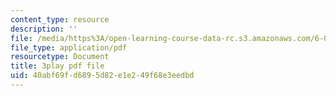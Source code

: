```yaml
---
content_type: resource
description: ''
file: /media/https%3A/open-learning-course-data-rc.s3.amazonaws.com/6-02-introduction-to-eecs-ii-digital-communication-systems-fall-2012/40abf69fd6895d82e1e249f68e3eedbd_xa38Q2_pnlQ.pdf
file_type: application/pdf
resourcetype: Document
title: 3play pdf file
uid: 40abf69f-d689-5d82-e1e2-49f68e3eedbd
---
```

